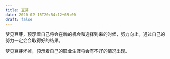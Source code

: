 ```yaml
---
title: 豆芽
date: 2020-02-15T20:54:12+08:00
draft: false
---
```


梦见豆芽，预示着自己将会在新的机会和选择到来的时候，努力向上，通过自己的努力一定会会取得好的结果。

梦见豆芽坏掉，预示着自己的职业生涯将会有不好的情况出现。